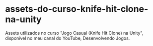# assets-do-curso-knife-hit-clone-na-unity
Assets utilizados no curso "Jogo Casual (Knife Hit Clone) na Unity", disponível no meu canal do YouTube, Desenvolvendo Jogos.
